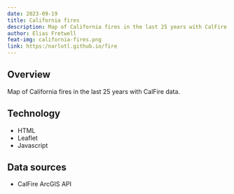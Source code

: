 ```yaml
---
date: 2023-09-19
title: California fires
description: Map of California fires in the last 25 years with CalFire data.
author: Elias Fretwell
feat-img: california-fires.png
link: https:/narlotl.github.io/fire
---
```


## Overview

Map of California fires in the last 25 years with CalFire data.

## Technology

* HTML
* Leaflet
* Javascript

## Data sources

* CalFire ArcGIS API